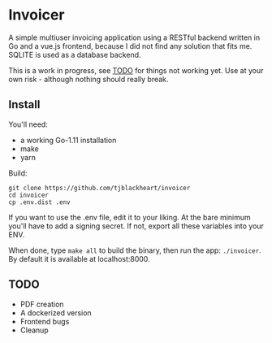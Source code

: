# Invoicer

A simple multiuser invoicing application using a RESTful backend written in Go and a vue.js frontend,
because I did not find any solution that fits me. SQLITE is used as a database backend.

This is a work in progress, see [TODO](#todo) for things not working yet. Use at your own risk - although nothing should really break.

## Install

You'll need:

* a working Go-1.11 installation
* make
* yarn

Build:

```
git clone https://github.com/tjblackheart/invoicer
cd invoicer
cp .env.dist .env
```

If you want to use the .env file, edit it to your liking. At the bare minimum you'll have to add a signing secret.
If not, export all these variables into your ENV.

When done, type `make all` to build the binary, then run the app: `./invoicer`.
By default it is available at localhost:8000.

## <a name="todo"></a> TODO

* PDF creation
* A dockerized version
* Frontend bugs
* Cleanup
